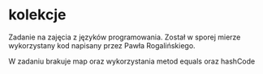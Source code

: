 # kolekcje
Zadanie na zajęcia z języków programowania.
Został w sporej mierze wykorzystany kod napisany przez Pawła Rogalińskiego.

W zadaniu brakuje map oraz wykorzystania metod equals oraz hashCode